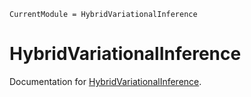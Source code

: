 ```@meta
CurrentModule = HybridVariationalInference
```

# HybridVariationalInference

Documentation for [HybridVariationalInference](https://github.com/EarthyScience/HybridVariationalInference.jl).



